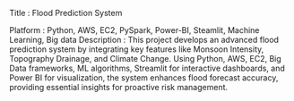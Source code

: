 Title : Flood Prediction System

Platform : Python, AWS, EC2, PySpark, Power-BI, Steamlit, Machine Learning, Big data
Description : This project develops an advanced flood prediction system by integrating key features like Monsoon Intensity, Topography Drainage, and Climate Change. Using Python, AWS, EC2, Big Data frameworks, ML algorithms, Streamlit for interactive dashboards, and Power BI for visualization, the system enhances flood forecast accuracy, providing essential insights for proactive risk management.
